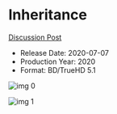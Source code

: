 # Inheritance

[Discussion Post](https://www.avsforum.com/threads/bass-eq-for-filtered-movies.2995212/post-59932720)

* Release Date: 2020-07-07
* Production Year: 2020
* Format: BD/TrueHD 5.1

![img 0](https://i.imgur.com/f3lpR64.jpg)

![img 1](https://i.imgur.com/z9Qn70Q.png)

